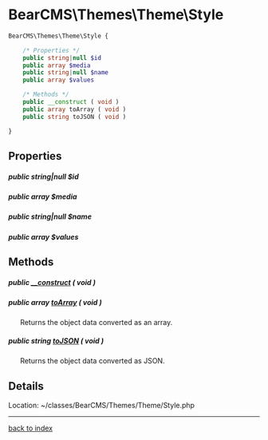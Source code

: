 # BearCMS\Themes\Theme\Style

```php
BearCMS\Themes\Theme\Style {

	/* Properties */
	public string|null $id
	public array $media
	public string|null $name
	public array $values

	/* Methods */
	public __construct ( void )
	public array toArray ( void )
	public string toJSON ( void )

}
```

## Properties

##### public string|null $id

##### public array $media

##### public string|null $name

##### public array $values

## Methods

##### public [__construct](bearcms.themes.theme.style.__construct.method.md) ( void )

##### public array [toArray](bearcms.themes.theme.style.toarray.method.md) ( void )

&nbsp;&nbsp;&nbsp;&nbsp;&nbsp;&nbsp;Returns the object data converted as an array.

##### public string [toJSON](bearcms.themes.theme.style.tojson.method.md) ( void )

&nbsp;&nbsp;&nbsp;&nbsp;&nbsp;&nbsp;Returns the object data converted as JSON.

## Details

Location: ~/classes/BearCMS/Themes/Theme/Style.php

---

[back to index](index.md)

